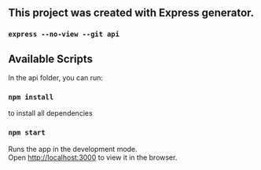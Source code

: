 ## This project was created with Express generator.
### `express --no-view --git api`

## Available Scripts
In the api folder, you can run:

### `npm install`

to install all dependencies

### `npm start`

Runs the app in the development mode.\
Open [http://localhost:3000](http://localhost:3000) to view it in the browser.
